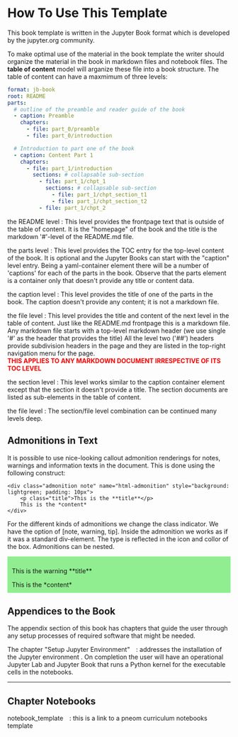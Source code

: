 # How To Use This Template

This book template is written in the Jupyter Book format which is developed by the jupyter.org community. 

To make optimal use of the material in the book template the writer should organize the material in the book in markdown files and notebook files. The **table of content** model will arganize these file into a book structure. The table of content can have a maxmimum of three levels:

```yaml
format: jb-book
root: README
parts:
  # outline of the preamble and reader guide of the book
  - caption: Preamble
    chapters:
      - file: part_0/preamble
      - file: part_0/introduction

  # Introduction to part one of the book
  - caption: Content Part 1
    chapters:
      - file: part_1/introduction
        sections: # collapsable sub-section
          - file: part_1/chpt_1
            sections: # collapsable sub-section
              - file: part_1/chpt_section_t1
              - file: part_1/chpt_section_t2
          - file: part_1/chpt_2
```

the README level
: This level provides the frontpage text that is outside of the table of content. It is the "homepage" of the book and the title is the markdown '#'-level of the README.md file.

the parts level
: This level provides the TOC entry for the top-level content of the book. It is optional and the Jupyter Books can start with the "caption" level entry. Being a yaml-container element there will be a number of 'captions' for each of the parts in the book. Observe that the parts element is a container only that doesn't provide any title or content data.

the caption level
: This level provides the title of one of the parts in the book. The caption doesn't provide any content; it is not a markdown file.

the file level
: This level provides the title and content of the next level in the table of content. Just like the README.md frontpage this is a markdown file. Any markdown file starts with a top-level markdown header (we use single '#' as the header that provides the title) All the level two ('##') headers provide subdivision headers in the page and they are listed in the top-right navigation menu for the page. <br>**<span style="color:red">THIS APPLIES TO ANY MARKDOWN DOCUMENT IRRESPECTIVE OF ITS TOC LEVEL</span>**

the section level
: This level works similar to the caption container element except that the section it doesn't provide a title. The section documents are listed as sub-elements in the table of content.

the file level
: The section/file level combination can be continued many levels deep.

## Admonitions in Text

It is possible to use nice-looking callout admonition renderings for notes, warnings and information texts in the document. This is done using the following construct:

```heml
<div class="admonition note" name="html-admonition" style="background: lightgreen; padding: 10px">
    <p class="title">This is the **title**</p>
    This is the *content*
</div>
```
For the different kinds of admonitions we change the class indicator. We have the option of [note, warning, tip]. Inside the admonition we works as if it was a standard div-element. The type is reflected in the icon and collor of the box. Admonitions can be nested.

<div class="admonition warning" name="html-admonition" style="background: lightgreen; padding: 10px">
<p class="title">This is the warning **title**</p>
This is the *content*
</div>


## Appendices to the Book
The appendix section of this book has chapters that guide the user through any setup processes of required software that might be needed. 

The chapter "Setup Jupyter Environment" [<i class="fa-solid fa-circle-arrow-right" style="margin-left:10px;color:teal;"></i>](../appendix/setup_jupyter.md)
: addresses the installation of the Jupyter environment . On completion the user will have an operational Jupyter Lab and Jupyter Book that runs a Python kernel for the executable cells in the notebooks.

---

## Chapter Notebooks

notebook_template  [<i class="fa-solid fa-arrow-circle-right" style="margin-left:10px;color:teal;"></i>](notebooks/notebook-template)
: this is a link to a pneom curriculum notebooks template
